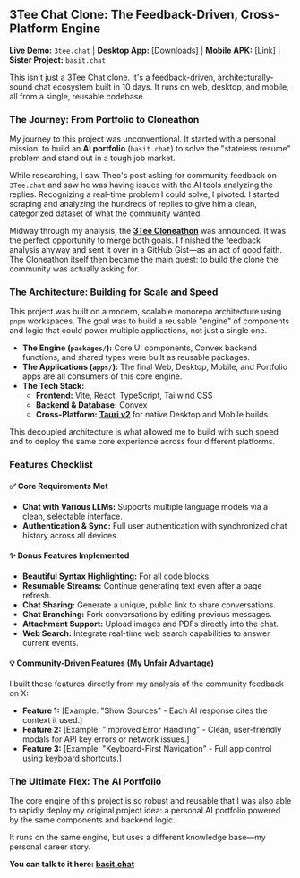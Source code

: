 ## **3Tee Chat Clone: The Feedback-Driven, Cross-Platform Engine**

**Live Demo:** `3tee.chat` | **Desktop App:** [Downloads] | **Mobile APK:** [Link] | **Sister Project:** `basit.chat`

This isn't just a 3Tee Chat clone. It's a feedback-driven, architecturally-sound chat ecosystem built in 10 days. It runs on web, desktop, and mobile, all from a single, reusable codebase.

### The Journey: From Portfolio to Cloneathon

My journey to this project was unconventional. It started with a personal mission: to build an **AI portfolio** (`basit.chat`) to solve the "stateless resume" problem and stand out in a tough job market.

While researching, I saw Theo's post asking for community feedback on `3Tee.chat` and saw he was having issues with the AI tools analyzing the replies. Recognizing a real-time problem I could solve, I pivoted. I started scraping and analyzing the hundreds of replies to give him a clean, categorized dataset of what the community wanted.

Midway through my analysis, the **[3Tee Cloneathon](https://cloneathon.3Tee.chat/)** was announced. It was the perfect opportunity to merge both goals. I finished the feedback analysis anyway and sent it over in a GitHub Gist—as an act of good faith. The Cloneathon itself then became the main quest: to build the clone the community was actually asking for.

### The Architecture: Building for Scale and Speed

This project was built on a modern, scalable monorepo architecture using `pnpm` workspaces. The goal was to build a reusable "engine" of components and logic that could power multiple applications, not just a single one.

- **The Engine (`packages/`):** Core UI components, Convex backend functions, and shared types were built as reusable packages.
- **The Applications (`apps/`):** The final Web, Desktop, Mobile, and Portfolio apps are all consumers of this core engine.
- **The Tech Stack:**
    - **Frontend:** Vite, React, TypeScript, Tailwind CSS
    - **Backend & Database:** Convex
    - **Cross-Platform:** **[Tauri v2](https://v2.tauri.app/)** for native Desktop and Mobile builds.

This decoupled architecture is what allowed me to build with such speed and to deploy the same core experience across four different platforms.

### Features Checklist

#### ✅ Core Requirements Met

- **Chat with Various LLMs:** Supports multiple language models via a clean, selectable interface.
- **Authentication & Sync:** Full user authentication with synchronized chat history across all devices.

#### ✨ Bonus Features Implemented

- **Beautiful Syntax Highlighting:** For all code blocks.
- **Resumable Streams:** Continue generating text even after a page refresh.
- **Chat Sharing:** Generate a unique, public link to share conversations.
- **Chat Branching:** Fork conversations by editing previous messages.
- **Attachment Support:** Upload images and PDFs directly into the chat.
- **Web Search:** Integrate real-time web search capabilities to answer current events.

#### 💡 Community-Driven Features (My Unfair Advantage)

I built these features directly from my analysis of the community feedback on X:

- **Feature 1:** [Example: "Show Sources" - Each AI response cites the context it used.]
- **Feature 2:** [Example: "Improved Error Handling" - Clean, user-friendly modals for API key errors or network issues.]
- **Feature 3:** [Example: "Keyboard-First Navigation" - Full app control using keyboard shortcuts.]

### The Ultimate Flex: The AI Portfolio

The core engine of this project is so robust and reusable that I was also able to rapidly deploy my original project idea: a personal AI portfolio powered by the same components and backend logic.

It runs on the same engine, but uses a different knowledge base—my personal career story.

**You can talk to it here: [basit.chat](https://basit.chat)**
